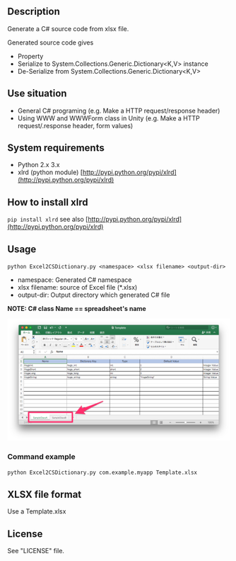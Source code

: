 ## Description

Generate a C# source code from xlsx file.

Generated source code gives

* Property
* Serialize to System.Collections.Generic.Dictionary\<K,V\> instance 
* De-Serialize from System.Collections.Generic.Dictionary\<K,V\>


## Use situation

* General C# programing (e.g. Make a HTTP request/response header)
* Using WWW and WWWForm class in Unity (e.g. Make a HTTP request/.response header, form values)

## System requirements

* Python 2.x 3.x
* xlrd (python module) [http://pypi.python.org/pypi/xlrd](http://pypi.python.org/pypi/xlrd)

## How to install xlrd

`pip install xlrd`
see also [http://pypi.python.org/pypi/xlrd](http://pypi.python.org/pypi/xlrd)

## Usage

`python Excel2CSDictionary.py <namespace> <xlsx filename> <output-dir>`

* namespace:  Generated C# namespace
* xlsx filename: source of Excel file (*.xlsx)
* output-dir: Output directory which generated C# file

**NOTE: C# class Name == spreadsheet's name**

![](README.files/classname.png)

### Command example

`python Excel2CSDictionary.py com.example.myapp Template.xlsx`

## XLSX file format

Use a Template.xlsx

## License

See "LICENSE" file.
